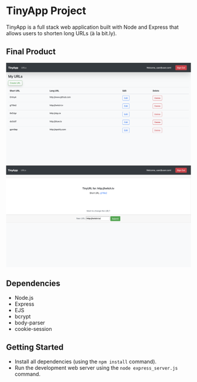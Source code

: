 # TinyApp Project

TinyApp is a full stack web application built with Node and Express that allows users to shorten long URLs (à la bit.ly).

## Final Product

!["Screenshot of URL List"](https://github.com/ryanpunwasi/tinyapp/blob/main/docs/url_list.png?raw=true)
!["Screenshot of ShortURL"](https://github.com/ryanpunwasi/tinyapp/blob/main/docs/view_url.png?raw=true)

## Dependencies

- Node.js
- Express
- EJS
- bcrypt
- body-parser
- cookie-session


## Getting Started

- Install all dependencies (using the `npm install` command).
- Run the development web server using the `node express_server.js` command.